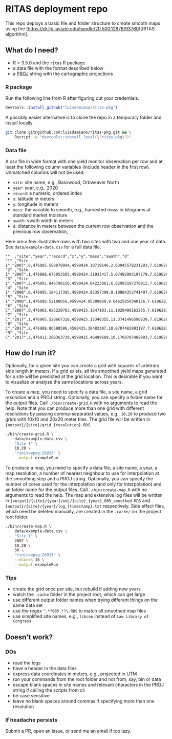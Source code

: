 # RITAS deployment repo

This repo deploys a basic file and folder structure to create smooth
maps using the
(https://dr.lib.iastate.edu/handle/20.500.12876/93760)[RITAS
algorithm].

## What do I need?

- R > 3.5.0 and the `ritas` R package
- a data file with the format described below
- a [PROJ](https://en.wikipedia.org/wiki/PROJ) string with the cartographic projections

### R package

Run the following line from R after figuring out your credentials.

```R
devtools::install_github("luisdamiano/ritas-pkg")
```

A possibly easier alternative is to clone the repo in a temporary folder
and install locally

```bash
git clone git@github.com:luisdamiano/ritas-pkg.git && \
    Rscript -e "devtools::install_local(\"ritas-pkg\")"
```

### Data file

A csv file in wide format with one yield monitor observation per row
and at least the following column variables (include header in the
first row). Unmatched columns will not be used.

- `site`: site name, e.g., Basswood, Orbweaver North
- `year`: year, e.g., 2020
- `record`: a numeric, ordered index
- `x`: latitude in meters
- `y`: longitude in meters
- `mass`: the variable to smooth, e.g., harvested mass in kilograms at standard market moisture
- `swath`: swath width in meters
- `d`: distance in meters between the current row observation and the previous row observation, 

Here are a few illustrative rows with two sites with two and one year
of data. See `data/example-data.csv` for a full data file.

```
""  ,"site","year","record","x","y","mass","swath","d"
"1" ,"Site 1","2007",0,476885.588878994,4598424.10719146,2.63945578231293,7.61962816214569,NA
"2" ,"Site 1","2007",1,476888.675953105,4598424.31933417,5.07482993197279,7.61962816214569,2.51447729350808
"3" ,"Site 1","2007",2,476891.846798156,4598424.64223081,6.82993197278912,7.61962816214569,3.14944630702022
"4" ,"Site 1","2008",0,476895.184117385,4598424.85357399,8.10884353741497,7.61962816214569,NA
"5" ,"Site 1","2008",1,476898.52108056,4598424.95389868,9.64625850340136,7.61962816214569,3.22564258864167
"6" ,"Site C","2007",0,476902.025229783,4598425.1647103,11.1020408163265,7.61962816214569,NA
"7" ,"Site C","2017",1,476905.528667318,4598425.15348355,11.3741496598639,7.61962816214569,3.30183887026313
"8" ,"Site C","2017",2,476908.86598586,4598425.36483307,10.8707482993197,7.61962816214569,3.32723763080362
"9" ,"Site C","2017",3,476912.286363738,4598425.46489689,10.1768707482993,7.61962816214569,3.27644010972265
```

## How do I run it?

Optionally, for a given site you can create a grid with squares of
arbitrary side length in meters. If a grid exists, all the smoothed
yield maps generated for a site will be predicted at the grid
location. This is desirable if you want to visualize or analyze the
same locations across years. 

To create a map, you need to specify a data file, a site name, a grid
resolution and a PROJ string. Optionally, you can specify a folder
name for the output files. Call `./bin/create-grid.R` with no
arguments to read the help. Note that you can produce more than one
grid with different resolutions by passing comma-separated values,
e.g., `10,20` to produce two grids with 10x10 and 20x20 meter
tiles. The grid file will be written in
`{output}/{site}/grid_{resolution}.RDS`.

```bash
./bin/create-grid.R \
    data/example-data.csv \
    "Site 1" \
    10,20 \
    "+init=epsg:26915" \
    --output exampleRun
```

To produce a map, you need to specify a data file, a site name, a
year, a map resolution, a number of nearest neighbour to use for
interpolation at the smoothing step and a PROJ string. Optionally, you
can specify the number of cores used for the interpolation (and only
for interpolation) and an folder name for the output files. Call
`./bin/create-map.R` with no arguments to read the help. The map and
extensive log files will be written in
`{output}/{site}/{year}/obj/{site}_{year}_005_smoothed.RDS` and
`{output}/{site}/{year}/log_{timestamp}.txt` respectively. Side effect
files, which need be deleted manually, are created in the `.cache/` on
the project root folder.

```bash
./bin/create-map.R \
    data/example-data.csv \
    "Site 1" \
    2007 \
    10,20 \
    30 \
    "+init=epsg:26915" \
    --nCores 16 \
    --output exampleRun
```

### Tips

- create the grid once per site, but rebuild if adding new years
- watch the `.cache` folder in the project root, which can get large
- use different output folder names when trying different things on
the same data set
- use the regex `^.*?005.*?\.RDS` to match all smoothed map files
- use simplified site names, e.g., `libcon` instead of `Law Library of Congress`

## Doesn't work?

### DOs

- read the logs
- have a header in the data files
- express data coordinates in meters, e.g., projected in UTM
- run your commands from the root folder and not from, say, bin or data
- escape blank spaces in site names and relevant characters in the PROJ
  string if calling the scripts from cli
- be case sensitive
- leave no blank spaces around commas if specifying more than one resolution

### If headache persists

Submit a PR, open an issue, or send me an email if too lazy.
